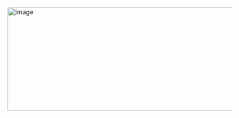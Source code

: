 <img width="834" height="233" alt="image" src="https://github.com/user-attachments/assets/1a0cbab1-de51-4075-a8d8-bf655c8c7219" />
